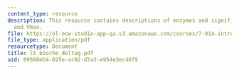 ```yaml
---
content_type: resource
description: This resource contains descriptions of enzymes and significance of KM
  and Vmax.
file: https://ol-ocw-studio-app-qa.s3.amazonaws.com/courses/7-014-introductory-biology-spring-2005/09508eb4025eac92d7a3e954e3ec46f5_l5_bioche_deltag.pdf
file_type: application/pdf
resourcetype: Document
title: l5_bioche_deltag.pdf
uid: 09508eb4-025e-ac92-d7a3-e954e3ec46f5
---
```

